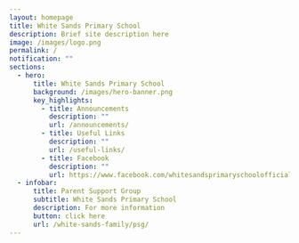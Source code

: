 ```yaml
---
layout: homepage
title: White Sands Primary School
description: Brief site description here
image: /images/logo.png
permalink: /
notification: ""
sections:
  - hero:
      title: White Sands Primary School
      background: /images/hero-banner.png
      key_highlights:
        - title: Announcements
          description: ""
          url: /announcements/
        - title: Useful Links
          description: ""
          url: /useful-links/
        - title: Facebook
          description: ""
          url: https://www.facebook.com/whitesandsprimaryschoolofficial/
  - infobar:
      title: Parent Support Group
      subtitle: White Sands Primary School
      description: For more information
      button: click here
      url: /white-sands-family/psg/
---
```

